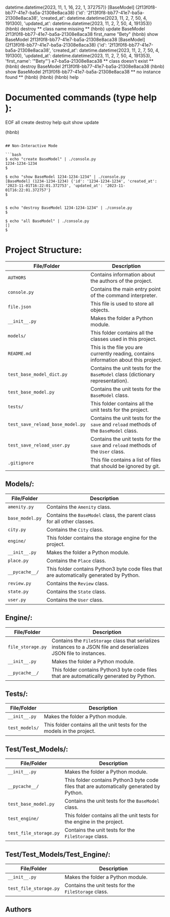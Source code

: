 datetime.datetime(2023, 11, 1, 16, 22, 1, 372757)}
[BaseModel] (2f13f0f8-bb77-41e7-ba5a-21308e8aca38) {'id': '2f13f0f8-bb77-41e7-ba5a-21308e8aca38', 'created_at': datetime.datetime(2023, 11, 2, 7, 50, 4, 191300), 'updated_at': datetime.datetime(2023, 11, 2, 7, 50, 4, 191353)}
(hbnb) destroy
** class name missing **
(hbnb) update BaseModel 2f13f0f8-bb77-41e7-ba5a-21308e8aca38 first_name "Bety"
(hbnb) show BaseModel 2f13f0f8-bb77-41e7-ba5a-21308e8aca38
[BaseModel] (2f13f0f8-bb77-41e7-ba5a-21308e8aca38) {'id': '2f13f0f8-bb77-41e7-ba5a-21308e8aca38', 'created_at': datetime.datetime(2023, 11, 2, 7, 50, 4, 191300), 'updated_at': datetime.datetime(2023, 11, 2, 7, 50, 4, 191353), 'first_name': '"Bety"'}
e7-ba5a-21308e8aca38
** class doesn't exist **
(hbnb) destroy BaseModel 2f13f0f8-bb77-41e7-ba5a-21308e8aca38
(hbnb) show BaseModel 2f13f0f8-bb77-41e7-ba5a-21308e8aca38
** no instance found **
(hbnb)
(hbnb)
(hbnb) help

Documented commands (type help <topic>):
========================================
EOF  all  create  destroy  help  quit  show  update

(hbnb)
```

## Non-Interactive Mode

```bash
$ echo "create BaseModel" | ./console.py
1234-1234-1234
$

$ echo "show BaseModel 1234-1234-1234" | ./console.py
[BaseModel] (1234-1234-1234) {'id': '1234-1234-1234', 'created_at': '2023-11-01T16:22:01.372753', 'updated_at': '2023-11-01T16:22:01.372757'}
$


$ echo "destroy BaseModel 1234-1234-1234" | ./console.py
$

$ echo "all BaseModel" | ./console.py
[]
$
```

# Project Structure:

| File/Folder                      | Description                                                                           |
| -------------------------------- | ------------------------------------------------------------------------------------- |
| `AUTHORS`                        | Contains information about the authors of the project.                                |
| `console.py`                     | Contains the main entry point of the command interpreter.                             |
| `file.json`                      | This file is used to store all objects.                                               |
| `__init__.py`                    | Makes the folder a Python module.                                                     |
| `models/`                        | This folder contains all the classes used in this project.                            |
| `README.md`                      | This is the file you are currently reading, contains information about this project.  |
| `test_base_model_dict.py`        | Contains the unit tests for the `BaseModel` class (dictionary representation).        |
| `test_base_model.py`             | Contains the unit tests for the `BaseModel` class.                                    |
| `tests/`                         | This folder contains all the unit tests for the project.                              |
| `test_save_reload_base_model.py` | Contains the unit tests for the `save` and `reload` methods of the `BaseModel` class. |
| `test_save_reload_user.py`       | Contains the unit tests for the `save` and `reload` methods of the `User` class.      |
| `.gitignore`                     | This file contains a list of files that should be ignored by git.                     |

## Models/:

| File/Folder     | Description                                                                              |
| --------------- | ---------------------------------------------------------------------------------------- |
| `amenity.py`    | Contains the `Amenity` class.                                                            |
| `base_model.py` | Contains the `BaseModel` class, the parent class for all other classes.                  |
| `city.py`       | Contains the `City` class.                                                               |
| `engine/`       | This folder contains the storage engine for the project.                                 |
| `__init__.py`   | Makes the folder a Python module.                                                        |
| `place.py`      | Contains the `Place` class.                                                              |
| `__pycache__/`  | This folder contains Python3 byte code files that are automatically generated by Python. |
| `review.py`     | Contains the `Review` class.                                                             |
| `state.py`      | Contains the `State` class.                                                              |
| `user.py`       | Contains the `User` class.                                                               |

## Engine/:

| File/Folder       | Description                                                                                                        |
| ----------------- | ------------------------------------------------------------------------------------------------------------------ |
| `file_storage.py` | Contains the `FileStorage` class that serializes instances to a JSON file and deserializes JSON file to instances. |
| `__init__.py`     | Makes the folder a Python module.                                                                                  |
| `__pycache__/`    | This folder contains Python3 byte code files that are automatically generated by Python.                           |

## Tests/:

| File/Folder    | Description                                                            |
| -------------- | ---------------------------------------------------------------------- |
| `__init__.py`  | Makes the folder a Python module.                                      |
| `test_models/` | This folder contains all the unit tests for the models in the project. |

## Test/Test_Models/:

| File/Folder            | Description                                                                              |
| ---------------------- | ---------------------------------------------------------------------------------------- |
| `__init__.py`          | Makes the folder a Python module.                                                        |
| `__pycache__/`         | This folder contains Python3 byte code files that are automatically generated by Python. |
| `test_base_model.py`   | Contains the unit tests for the `BaseModel` class.                                       |
| `test_engine/`         | This folder contains all the unit tests for the engine in the project.                   |
| `test_file_storage.py` | Contains the unit tests for the `FileStorage` class.                                     |

## Test/Test_Models/Test_Engine/:

| File/Folder            | Description                                          |
| ---------------------- | ---------------------------------------------------- |
| `__init__.py`          | Makes the folder a Python module.                    |
| `test_file_storage.py` | Contains the unit tests for the `FileStorage` class. |

## Authors
